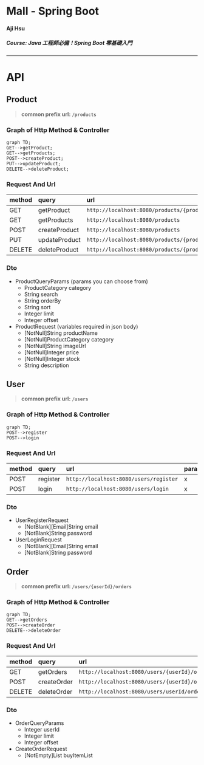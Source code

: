 # Mall - Spring Boot

#### Aji Hsu

##### Course: Java 工程師必備！Spring Boot 零基礎入門

---

# API

## Product

>**common prefix url: `/products`**

### Graph of Http Method & Controller

```mermaid
graph TD;
GET-->getProduct;
GET-->getProducts;
POST-->createProduct;
PUT-->updateProduct;
DELETE-->deleteProduct;
```

### Request And Url

| method | query         | url                                          | parameters         | request body   |
| ------ |:------------- |:-------------------------------------------- |:------------------ |:-------------- |
| GET    | getProduct    | `http://localhost:8080/products/{productId}` | ProductQueryParams | x              |
| GET    | getProducts   | `http://localhost:8080/products`             | x                  | x              |
| POST   | createProduct | `http://localhost:8080/products`             | x                  | ProductRequest |
| PUT    | updateProduct | `http://localhost:8080/products/{productId}` | x                  | ProductRequest |
| DELETE | deleteProduct | `http://localhost:8080/products/{productId}` | x                  | x              |

### Dto
* ProductQueryParams (params you can choose from)
    * ProductCategory category
    * String search
    * String orderBy
    * String sort
    * Integer limit
    * Integer offset
* ProductRequest (variables required in json body)
    * \[NotNull\]String productName
    * \[NotNull\]ProductCategory category
    * \[NotNull\]String imageUrl
    * \[NotNull\]Integer price
    * \[NotNull\]Integer stock
    * String description

## User

>**common prefix url: `/users`**

### Graph of Http Method & Controller

```mermaid
graph TD;
POST-->register
POST-->login
```

### Request And Url

| method | query    | url                                    | parameters | request body        |
| ------ |:-------- |:-------------------------------------- |:---------- |:------------------- |
| POST   | register | `http://localhost:8080/users/register` | x          | UserRegisterRequest |
| POST   | login    | `http://localhost:8080/users/login`    | x          | UserLoginRequest    |

### Dto

* UserRegisterRequest
    * \[NotBlank\]\[Email\]String email
    * \[NotBlank\]String password
* UserLoginRequest
    * \[NotBlank\]\[Email\]String email
    * \[NotBlank\]String password


## Order

>**common prefix url: `/users/{userId}/orders`**

### Graph of Http Method & Controller

```mermaid
graph TD;
GET-->getOrders
POST-->createOrder
DELETE-->deleteOrder
```

### Request And Url



| method | query       | url                                                 | parameters       | request body       |
| ------ |:----------- |:--------------------------------------------------- |:---------------- |:------------------ |
| GET    | getOrders   | `http://localhost:8080/users/{userId}/orders`       | OrderQueryParams | x                  |
| POST   | createOrder | `http://localhost:8080/users/{userId}/orders`       | x                | CreateOrderRequest |
| DELETE | deleteOrder | `http://localhost:8080/users/userId/orders/orderId` | x                | x                  |

### Dto

* OrderQueryParams
    * Integer userId
    * Integer limit
    * Integer offset
* CreateOrderRequest
    * \[NotEmpty\]List<BuyItem> buyItemList